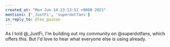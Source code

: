 ```yaml
---
created_at: "Mon Jun 14 23:13:51 +0000 2021"
mentions: ['_JustFi', 'superdotfans']
in_reply_to: @leo_guinan
---
```


As I told @_JustFi, I'm building out my community on @superdotfans, which offers this. But I'd love to hear what everyone else is using already.